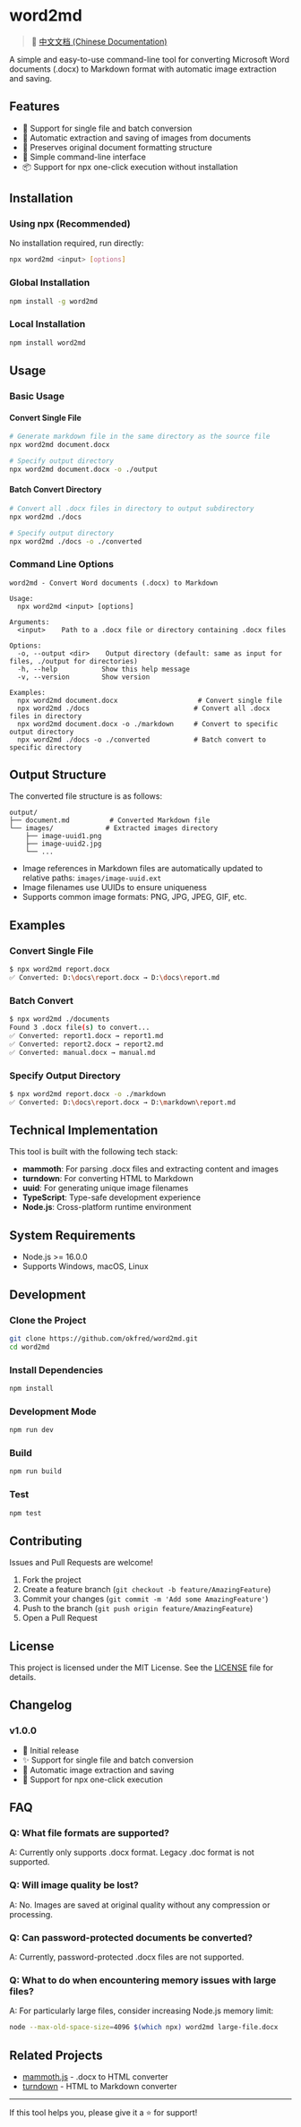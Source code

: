 # word2md

> 📖 [中文文档 (Chinese Documentation)](https://github.com/OKFred/word2md/blob/master/EADME_zhCN.md)

A simple and easy-to-use command-line tool for converting Microsoft Word documents (.docx) to Markdown format with automatic image extraction and saving.

## Features

- 🚀 Support for single file and batch conversion
- 📸 Automatic extraction and saving of images from documents
- 📝 Preserves original document formatting structure
- 🎯 Simple command-line interface
- 📦 Support for npx one-click execution without installation

## Installation

### Using npx (Recommended)
No installation required, run directly:
```bash
npx word2md <input> [options]
```

### Global Installation
```bash
npm install -g word2md
```

### Local Installation
```bash
npm install word2md
```

## Usage

### Basic Usage

#### Convert Single File
```bash
# Generate markdown file in the same directory as the source file
npx word2md document.docx

# Specify output directory
npx word2md document.docx -o ./output
```

#### Batch Convert Directory
```bash
# Convert all .docx files in directory to output subdirectory
npx word2md ./docs

# Specify output directory
npx word2md ./docs -o ./converted
```

### Command Line Options

```
word2md - Convert Word documents (.docx) to Markdown

Usage:
  npx word2md <input> [options]

Arguments:
  <input>    Path to a .docx file or directory containing .docx files

Options:
  -o, --output <dir>    Output directory (default: same as input for files, ./output for directories)
  -h, --help           Show this help message
  -v, --version        Show version

Examples:
  npx word2md document.docx                    # Convert single file
  npx word2md ./docs                          # Convert all .docx files in directory
  npx word2md document.docx -o ./markdown     # Convert to specific output directory
  npx word2md ./docs -o ./converted           # Batch convert to specific directory
```

## Output Structure

The converted file structure is as follows:

```
output/
├── document.md          # Converted Markdown file
└── images/             # Extracted images directory
    ├── image-uuid1.png
    ├── image-uuid2.jpg
    └── ...
```

- Image references in Markdown files are automatically updated to relative paths: `images/image-uuid.ext`
- Image filenames use UUIDs to ensure uniqueness
- Supports common image formats: PNG, JPG, JPEG, GIF, etc.

## Examples

### Convert Single File
```bash
$ npx word2md report.docx
✅ Converted: D:\docs\report.docx → D:\docs\report.md
```

### Batch Convert
```bash
$ npx word2md ./documents
Found 3 .docx file(s) to convert...
✅ Converted: report1.docx → report1.md
✅ Converted: report2.docx → report2.md
✅ Converted: manual.docx → manual.md
```

### Specify Output Directory
```bash
$ npx word2md report.docx -o ./markdown
✅ Converted: D:\docs\report.docx → D:\markdown\report.md
```

## Technical Implementation

This tool is built with the following tech stack:

- **mammoth**: For parsing .docx files and extracting content and images
- **turndown**: For converting HTML to Markdown
- **uuid**: For generating unique image filenames
- **TypeScript**: Type-safe development experience
- **Node.js**: Cross-platform runtime environment

## System Requirements

- Node.js >= 16.0.0
- Supports Windows, macOS, Linux

## Development

### Clone the Project
```bash
git clone https://github.com/okfred/word2md.git
cd word2md
```

### Install Dependencies
```bash
npm install
```

### Development Mode
```bash
npm run dev
```

### Build
```bash
npm run build
```

### Test
```bash
npm test
```

## Contributing

Issues and Pull Requests are welcome!

1. Fork the project
2. Create a feature branch (`git checkout -b feature/AmazingFeature`)
3. Commit your changes (`git commit -m 'Add some AmazingFeature'`)
4. Push to the branch (`git push origin feature/AmazingFeature`)
5. Open a Pull Request

## License

This project is licensed under the MIT License. See the [LICENSE](LICENSE) file for details.

## Changelog

### v1.0.0
- 🎉 Initial release
- ✨ Support for single file and batch conversion
- 📸 Automatic image extraction and saving
- 🚀 Support for npx one-click execution

## FAQ

### Q: What file formats are supported?
A: Currently only supports .docx format. Legacy .doc format is not supported.

### Q: Will image quality be lost?
A: No. Images are saved at original quality without any compression or processing.

### Q: Can password-protected documents be converted?
A: Currently, password-protected .docx files are not supported.

### Q: What to do when encountering memory issues with large files?
A: For particularly large files, consider increasing Node.js memory limit:
```bash
node --max-old-space-size=4096 $(which npx) word2md large-file.docx
```

## Related Projects

- [mammoth.js](https://github.com/mwilliamson/mammoth.js) - .docx to HTML converter
- [turndown](https://github.com/domchristie/turndown) - HTML to Markdown converter

---

If this tool helps you, please give it a ⭐️ for support!
